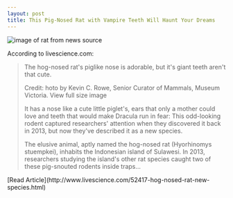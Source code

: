 ```yaml
---
layout: post
title: This Pig-Nosed Rat with Vampire Teeth Will Haunt Your Dreams
---
```


![image of rat from news source](http://i.livescience.com/images/i/000/078/807/original/hog-nosed-rat.jpg?1444249795)

According to livescience.com: 
<blockquote>The hog-nosed rat's piglike nose is adorable, but it's giant teeth aren't that cute.

Credit: hoto by Kevin C. Rowe, Senior Curator of Mammals, Museum Victoria. View full size image

It has a nose like a cute little piglet's, ears that only a mother could love and teeth that would make Dracula run in fear: This odd-looking rodent captured researchers' attention when they discovered it back in 2013, but now they've described it as a new species.

The elusive animal, aptly named the hog-nosed rat (Hyorhinomys stuempkei), inhabits the Indonesian island of Sulawesi. In 2013, researchers studying the island's other rat species caught two of these pig-snouted rodents inside traps...
</blockquote>
[Read Article](http://www.livescience.com/52417-hog-nosed-rat-new-species.html)
